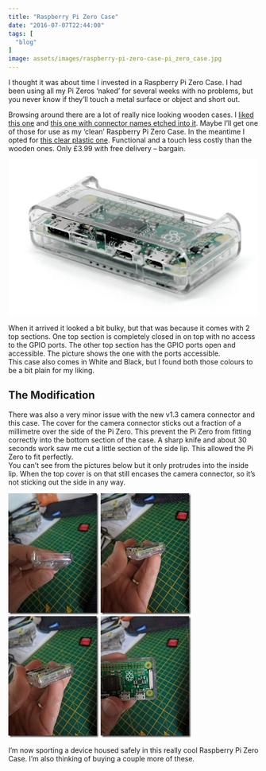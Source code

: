 ```yaml
---
title: "Raspberry Pi Zero Case"
date: "2016-07-07T22:44:00"
tags: [
  "blog"
]
image: assets/images/raspberry-pi-zero-case-pi_zero_case.jpg
---
```

I thought it was about time I invested in a Raspberry Pi Zero Case. I had been using all my Pi Zeros ‘naked’ for several weeks with no problems, but you never know if they’ll touch a metal surface or object and short out.

Browsing around there are a lot of really nice looking wooden cases. I [liked this one](http://amzn.to/29nc3oR) and [this one with connector names etched into it](http://amzn.to/29rVowb). Maybe I’ll get one of those for use as my ‘clean’ Raspberry Pi Zero Case. In the meantime I opted for [this clear plastic one](http://amzn.to/29odvDG). Functional and a touch less costly than the wooden ones. Only £3.99 with free delivery – bargain.

[![pi_zero_case](/assets/images/raspberry-pi-zero-case-pi_zero_case.jpg "pi_zero_case")](http://amzn.to/29ndgMD)

When it arrived it looked a bit bulky, but that was because it comes with 2 top sections. One top section is completely closed in on top with no access to the GPIO ports. The other top section has the GPIO ports open and accessible. The picture shows the one with the ports accessible.  
This case also comes in White and Black, but I found both those colours to be a bit plain for my liking.

The Modification
----------------

There was also a very minor issue with the new v1.3 camera connector and this case. The cover for the camera connector sticks out a fraction of a millimetre over the side of the Pi Zero. This prevent the Pi Zero from fitting correctly into the bottom section of the case. A sharp knife and about 30 seconds work saw me cut a little section of the side lip. This allowed the Pi Zero to fit perfectly.  
You can’t see from the pictures below but it only protrudes into the inside lip. When the top cover is on that still encases the camera connector, so it’s not sticking out the side in any way.

![IMG_20160707_104516](/assets/images/raspberry-pi-zero-case-IMG_20160707_104516_thumb.jpg)
![IMG_20160707_104557](/assets/images/raspberry-pi-zero-case-IMG_20160707_104557_thumb.jpg)
![IMG_20160707_104608](/assets/images/raspberry-pi-zero-case-IMG_20160707_104608_thumb.jpg)
![IMG_20160707_104624](/assets/images/raspberry-pi-zero-case-IMG_20160707_104624_thumb.jpg)

I’m now sporting a device housed safely in this really cool Raspberry Pi Zero Case. I’m also thinking of buying a couple more of these.